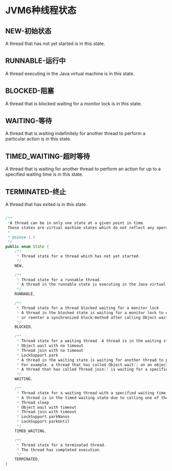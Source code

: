 # JVM6种线程状态
## NEW-初始状态
A thread that has not yet started is in this state.

## RUNNABLE-运行中
A thread executing in the Java virtual machine is in this state.

## BLOCKED-阻塞
A thread that is blocked waiting for a monitor lock is in this state.

## WAITING-等待
A thread that is waiting indefinitely for another thread to perform a particular action is in this state.

## TIMED_WAITING-超时等待
A thread that is waiting for another thread to perform an action for up to a specified waiting time is in this state.

## TERMINATED-终止
A thread that has exited is in this state.
 
```java

/**
 *A thread can be in only one state at a given point in time. 
 These states are virtual machine states which do not reflect any operating system thread states.
 *
 * @since 1.5
 */
public enum State {
    /**
     * Thread state for a thread which has not yet started.
     */
    NEW,

    /**
     * Thread state for a runnable thread. 
     * A thread in the runnable state is executing in the Java virtual machine but it may be waiting for other resources from the operating system such as processor.
     */
    RUNNABLE,

    /**
     * Thread state for a thread blocked waiting for a monitor lock. 
     * A thread in the blocked state is waiting for a monitor lock to enter a synchronized block/method 
     * or reenter a synchronized block/method after calling Object.wait.
     */
    BLOCKED,

    /**
     * Thread state for a waiting thread. A thread is in the waiting state due to calling one of the following methods:
     * Object.wait with no timeout
     * Thread.join with no timeout
     * LockSupport.park
     * A thread in the waiting state is waiting for another thread to perform a particular action. 
     * For example, a thread that has called Object.wait() on an object is waiting for another thread to call Object.notify() or Object.notifyAll() on that object. 
     * A thread that has called Thread.join() is waiting for a specified thread to terminate.
     */
    WAITING,

    /**
     * Thread state for a waiting thread with a specified waiting time. 
     * A thread is in the timed waiting state due to calling one of the following methods with a specified positive waiting time:
     * Thread.sleep
     * Object.wait with timeout
     * Thread.join with timeout
     * LockSupport.parkNanos
     * LockSupport.parkUntil
     */
    TIMED_WAITING,

    /**
     * Thread state for a terminated thread. 
     * The thread has completed execution.
     */
    TERMINATED;
}

```
